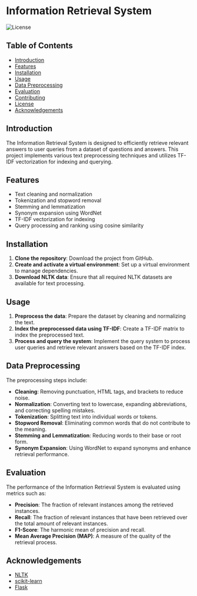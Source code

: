 # Information Retrieval System

![License](https://img.shields.io/badge/license-MIT-blue.svg)

## Table of Contents
- [Introduction](#introduction)
- [Features](#features)
- [Installation](#installation)
- [Usage](#usage)
- [Data Preprocessing](#data-preprocessing)
- [Evaluation](#evaluation)
- [Contributing](#contributing)
- [License](#license)
- [Acknowledgements](#acknowledgements)

## Introduction
The Information Retrieval System is designed to efficiently retrieve relevant answers to user queries from a dataset of questions and answers. This project implements various text preprocessing techniques and utilizes TF-IDF vectorization for indexing and querying.

## Features
- Text cleaning and normalization
- Tokenization and stopword removal
- Stemming and lemmatization
- Synonym expansion using WordNet
- TF-IDF vectorization for indexing
- Query processing and ranking using cosine similarity

## Installation
1. **Clone the repository**: Download the project from GitHub.
2. **Create and activate a virtual environment**: Set up a virtual environment to manage dependencies.
2. **Download NLTK data**: Ensure that all required NLTK datasets are available for text processing.

## Usage
1. **Preprocess the data**: Prepare the dataset by cleaning and normalizing the text.
2. **Index the preprocessed data using TF-IDF**: Create a TF-IDF matrix to index the preprocessed text.
3. **Process and query the system**: Implement the query system to process user queries and retrieve relevant answers based on the TF-IDF index.

## Data Preprocessing
The preprocessing steps include:
- **Cleaning**: Removing punctuation, HTML tags, and brackets to reduce noise.
- **Normalization**: Converting text to lowercase, expanding abbreviations, and correcting spelling mistakes.
- **Tokenization**: Splitting text into individual words or tokens.
- **Stopword Removal**: Eliminating common words that do not contribute to the meaning.
- **Stemming and Lemmatization**: Reducing words to their base or root form.
- **Synonym Expansion**: Using WordNet to expand synonyms and enhance retrieval performance.

## Evaluation
The performance of the Information Retrieval System is evaluated using metrics such as:
- **Precision**: The fraction of relevant instances among the retrieved instances.
- **Recall**: The fraction of relevant instances that have been retrieved over the total amount of relevant instances.
- **F1-Score**: The harmonic mean of precision and recall.
- **Mean Average Precision (MAP)**: A measure of the quality of the retrieval process.

## Acknowledgements
- [NLTK](https://www.nltk.org/)
- [scikit-learn](https://scikit-learn.org/)
- [Flask](https://flask.palletsprojects.com/)
